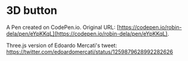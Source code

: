 # 3D button

A Pen created on CodePen.io. Original URL: [https://codepen.io/robin-dela/pen/eYpKKqL](https://codepen.io/robin-dela/pen/eYpKKqL).

Three.js version of Edoardo Mercati's tweet: https://twitter.com/edoardomercati/status/1259879628992282626